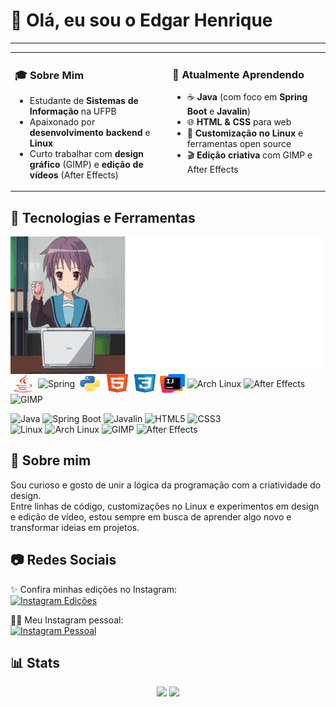 # 👋 Olá, eu sou o Edgar Henrique  
---
<table align="center">
  <tr>
    <td valign="top" width="50%">
      <h3>🎓 Sobre Mim</h3>
      <ul>
        <li>Estudante de <strong>Sistemas de Informação</strong> na UFPB</li>
        <li>Apaixonado por <strong>desenvolvimento backend</strong> e <strong>Linux</strong></li>
        <li>Curto trabalhar com <strong>design gráfico</strong> (GIMP) e <strong>edição de vídeos</strong> (After Effects)</li>
      </ul>
    </td>
    <td valign="top" width="50%">
      <h3>🌱 Atualmente Aprendendo</h3>
      <ul>
        <li>☕ <strong>Java</strong> (com foco em <strong>Spring Boot</strong> e <strong>Javalin</strong>)</li>
        <li>🌐 <strong>HTML & CSS</strong> para web</li>
        <li>🐧 <strong>Customização no Linux</strong> e ferramentas open source</li>
        <li>🎬 <strong>Edição criativa</strong> com GIMP e After Effects</li>
      </ul>
    </td>
  </tr>
</table>

## 🚀 Tecnologias e Ferramentas  

<img src="neofetch_si_is_my_passion.gif" alt="Banner" width="550" height="220" align="right">

<div style="display: inline_block"><br>
  <img align="center" title="Java" alt="Java" height="30" width="40" src="https://raw.githubusercontent.com/devicons/devicon/master/icons/java/java-plain.svg">
  <img align="center" title="Spring" alt="Spring" height="30" width="40" src="https://cdn.jsdelivr.net/gh/devicons/devicon@latest/icons/spring/spring-original.svg" />
  <img align="center" title="Python" alt="Python" height="30" width="40" src="https://raw.githubusercontent.com/devicons/devicon/master/icons/python/python-original.svg">
  <img align="center" title="HTML" alt="HTML" height="30" width="40" src="https://raw.githubusercontent.com/devicons/devicon/master/icons/html5/html5-original.svg">
  <img align="center" title="CSS" alt="CSS" height="30" width="40" src="https://raw.githubusercontent.com/devicons/devicon/master/icons/css3/css3-original.svg">
  <img align="center" title="IntelliJ IDEA" alt="IntelliJ IDEA" height="30" width="40" src="https://raw.githubusercontent.com/devicons/devicon/master/icons/intellij/intellij-original.svg">
  <img align="center" title="Arch Linux" alt="Arch Linux" height="30" width="40" src="https://cdn.jsdelivr.net/gh/devicons/devicon@latest/icons/archlinux/archlinux-original.svg">
  <img align="center" title="After Effects" alt="After Effects" height="30" width="40" src="https://cdn.jsdelivr.net/gh/devicons/devicon@latest/icons/aftereffects/aftereffects-original.svg" />
  <img align="center" title="GIMP" alt="GIMP" height="30" width="40" src="https://cdn.jsdelivr.net/gh/devicons/devicon@latest/icons/gimp/gimp-original.svg" >
</div>


![Java](https://img.shields.io/badge/Java-ED8B00?style=for-the-badge&logo=openjdk&logoColor=white)
![Spring Boot](https://img.shields.io/badge/Spring_Boot-6DB33F?style=for-the-badge&logo=springboot&logoColor=white)
![Javalin](https://img.shields.io/badge/Javalin-00BFFF?style=for-the-badge&logo=java&logoColor=white)
![HTML5](https://img.shields.io/badge/HTML5-E34F26?style=for-the-badge&logo=html5&logoColor=white)
![CSS3](https://img.shields.io/badge/CSS3-1572B6?style=for-the-badge&logo=css3&logoColor=white)  
![Linux](https://img.shields.io/badge/Linux-FCC624?style=for-the-badge&logo=linux&logoColor=black)
![Arch Linux](https://img.shields.io/badge/Arch_Linux-1793D1?style=for-the-badge&logo=arch-linux&logoColor=white)
![GIMP](https://img.shields.io/badge/GIMP-5C5543?style=for-the-badge&logo=gimp&logoColor=white)
![After Effects](https://img.shields.io/badge/After%20Effects-9999FF?style=for-the-badge&logo=adobeaftereffects&logoColor=white)



## 📌 Sobre mim  
Sou curioso e gosto de unir a lógica da programação com a criatividade do design.  
Entre linhas de código, customizações no Linux e experimentos em design e edição de vídeo, estou sempre em busca de aprender algo novo e transformar ideias em projetos.  



## 📷 Redes Sociais  

✨ Confira minhas edições no Instagram:  
[![Instagram Edições](https://img.shields.io/badge/@anisho.who-E4405F?style=for-the-badge&logo=instagram&logoColor=white)](https://www.instagram.com/anisho.who/)  

🙋‍♂️ Meu Instagram pessoal:  
[![Instagram Pessoal](https://img.shields.io/badge/@henriqueapenas__-E4405F?style=for-the-badge&logo=instagram&logoColor=white)](https://www.instagram.com/henriqueapenas_/)


## 📊 Stats
<p align="center">
<img src="https://github-readme-stats.vercel.app/api/top-langs/?username=Edgar-sh&layout=compact&bg_color=1e1e2e&title_color=f5c2e7&text_color=cdd6f4&icon_color=94e2d5&hide_border=true">  
<img src="https://streak-stats.demolab.com?user=Edgar-sh&hide_border=true&background=1e1e2e&stroke=89b4fa&ring=f5c2e7&fire=f38ba8&currStreakNum=cdd6f4&sideNums=cdd6f4&currStreakLabel=94e2d5&sideLabels=f5c2e7&dates=bac2de">
</p>
